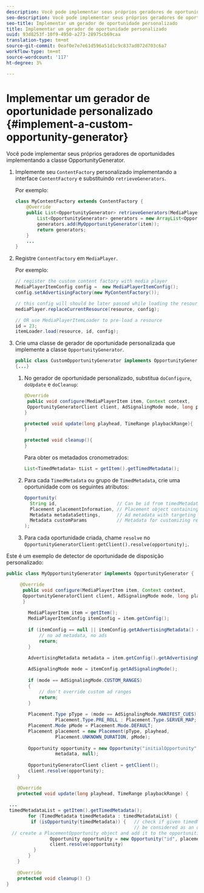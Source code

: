 ```yaml
---
description: Você pode implementar seus próprios geradores de oportunidades implementando a classe OpportunityGenerator.
seo-description: Você pode implementar seus próprios geradores de oportunidades implementando a classe OpportunityGenerator.
seo-title: Implementar um gerador de oportunidade personalizado
title: Implementar um gerador de oportunidade personalizado
uuid: 93d8253f-10f9-4950-a273-28975cb69caa
translation-type: tm+mt
source-git-commit: 0eaf0e7e7e61d596a51d1c9c837ad072d703c6a7
workflow-type: tm+mt
source-wordcount: '117'
ht-degree: 3%

---
```



# Implementar um gerador de oportunidade personalizado {#implement-a-custom-opportunity-generator}

Você pode implementar seus próprios geradores de oportunidades implementando a classe OpportunityGenerator.

1. Implemente seu `ContentFactory` personalizado implementando a interface `ContentFactory` e substituindo `retrieveGenerators`.

   Por exemplo:

   ```java
   class MyContentFactory extends ContentFactory { 
       @Override 
       public List<OpportunityGenerator> retrieveGenerators(MediaPlayerItem item) { 
           List<OpportunityGenerator> generators = new ArrayList<OpportunityGenerator>(); 
           generators.add(MyOpportunityGenerator(item)); 
           return generators; 
       } 
       ... 
   }
   ```

1. Registre `ContentFactory` em `MediaPlayer`.

   Por exemplo:

   ```java
   // register the custom content factory with media player 
   MediaPlayerItemConfig config =  new MediaPlayerItemConfig(); 
   config.setAdvertisingFactory(new MyContentFactory()); 
   
   // this config will should be later passed while loading the resource 
   mediaPlayer.replaceCurrentResource(resource, config); 
   
   // OR use MediaPlayerItemLoader to pre-load a resource 
   id = 23; 
   itemLoader.load(resource, id, config);
   ```

1. Crie uma classe de gerador de oportunidade personalizada que implemente a classe `OpportunityGenerator`.

   ```java
   public class CustomOpportunityGenerator implements OpportunityGenerator  
   {...}
   ```

   1. No gerador de oportunidade personalizado, substitua `doConfigure`, `doUpdate` e `doCleanup`:

      ```java
      @Override 
       public void configure(MediaPlayerItem item, Context context,  
       OpportunityGeneratorClient client, AdSignalingMode mode, long playhead, TimeRange playbackRange) { 
      } 
      
      protected void update(long playhead, TimeRange playbackRange){ 
      } 
      
      protected void cleanup(){ 
      }
      ```

      Para obter os metadados cronometrados:

      ```java
      List<TimedMetadata> tList = getItem().getTimedMetadata(); 
      ```

   1. Para cada `TimedMetadata` ou grupo de `TimedMetadata`, crie uma oportunidade com os seguintes atributos:

      ```java
      Opportunity( 
        String id,                      // Can be id from timedMetadata  
        Placement placementInformation, // Placement object containing Type, time, duration 
        Metadata metadataSettings,      // Ad metadata with targeting params sent to the ad provider 
        Metadata customParams           // Metadata for customizing resolving and/or tracking process. 
      ); 
      ```

   1. Para cada oportunidade criada, chame `resolve` no `OpportunityGeneratorClient:getClient().resolve(opportunity);`.

<!--<a id="example_7A46377EBE79458E87423EB95D0568D4"></a>-->

Este é um exemplo de detector de oportunidade de disposição personalizado:

```java
public class MyOpportunityGenerator implements OpportunityGenerator {

     @Override 
      public void configure(MediaPlayerItem item, Context context,  
      OpportunityGeneratorClient client, AdSignalingMode mode, long playhead, TimeRange playbackRange) { 
      } 
 
        MediaPlayerItem item = getItem(); 
        MediaPlayerItemConfig itemConfig = item.getConfig(); 
 
        if (itemConfig == null || itemConfig.getAdvertisingMetadata() == null) { 
            // no ad metadata, no ads 
            return; 
        } 
 
        AdvertisingMetadata metadata = item.getConfig().getAdvertisingMetadata();

        AdSignalingMode mode = itemConfig.getAdSignalingMode(); 
 
        if (mode == AdSignalingMode.CUSTOM_RANGES) 
        { 
            // don't override custom ad ranges 
            return; 
        } 
 
        Placement.Type pType = (mode == AdSignalingMode.MANIFEST_CUES) ?  
                  Placement.Type.PRE_ROLL : Placement.Type.SERVER_MAP; 
        Placement.Mode pMode = Placement.Mode.DEFAULT; 
        Placement placement = new Placement(pType, playhead,  
                  Placement.UNKNOWN_DURATION, pMode); 
 
        Opportunity opportunity = new Opportunity("initialOpportunity", placement,  
                  metadata, null); 
 
        OpportunityGeneratorClient client = getClient(); 
        client.resolve(opportunity); 
    } 
 
    @Override 
    protected void update(long playhead, TimeRange playbackRange) { 
 
 ... 
 timedMetadataList = getItem().getTimedMetadata(); 
        for (TimedMetadata timedMetadata : timedMetadataList) { 
         if (isOpportunity(timedMetadata)) {   // check if given timedMetadata should  
                                               // be considered as an opportunity 
  // create a PlacementOpportunity object and add it to the opportunities list 
                Opportunity opportunity = new Opportunity("id", placement, metadata, null); 
                client.resolve(opportunity) 
          } 
        } 
    } 
 
    @Override 
    protected void cleanup() {} 
}
```

